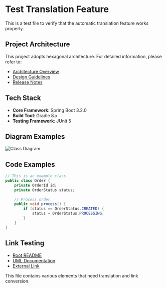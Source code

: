 # Test Translation Feature

This is a test file to verify that the automatic translation feature works properly.

## Project Architecture

This project adopts hexagonal architecture. For detailed information, please refer to:

- [Architecture Overview](architecture-overview.md)
- [Design Guidelines](DesignGuideline.MD#tell-dont-ask-principle)
- [Release Notes](releases/README.md)

## Tech Stack

- **Core Framework**: Spring Boot 3.2.0
- **Build Tool**: Gradle 8.x
- **Testing Framework**: JUnit 5

## Diagram Examples

![Class Diagram](uml/class-diagram.svg)

## Code Examples

```java
// This is an example class
public class Order {
    private OrderId id;
    private OrderStatus status;
    
    // Process order
    public void process() {
        if (status == OrderStatus.CREATED) {
            status = OrderStatus.PROCESSING;
        }
    }
}
```

## Link Testing

- [Root README](../README.md)
- [UML Documentation](uml/README.md)
- [External Link](https://example.com)

This file contains various elements that need translation and link conversion.